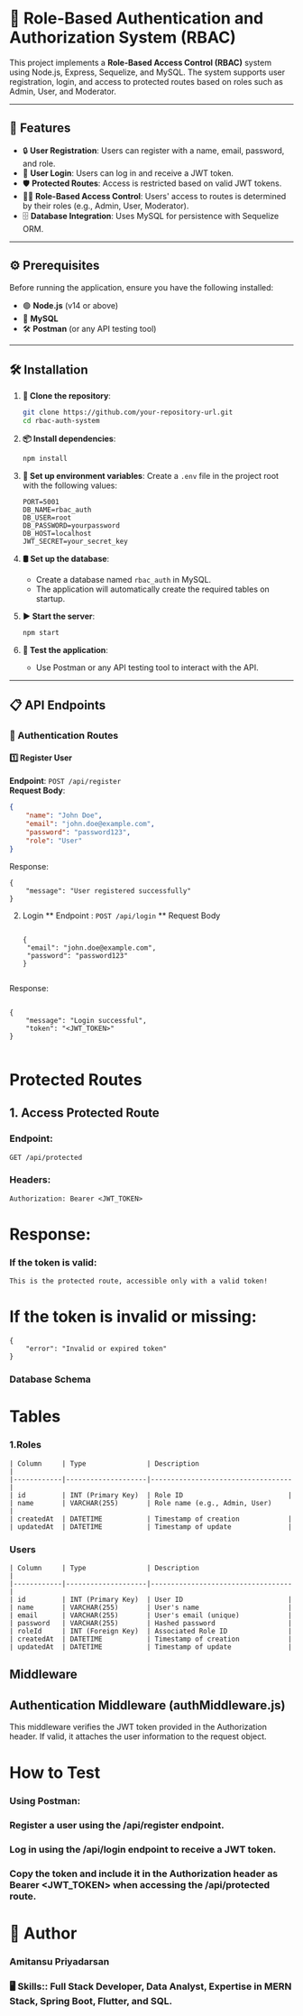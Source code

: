 # 🚀  Role-Based Authentication and Authorization System (RBAC)

This project implements a **Role-Based Access Control (RBAC)** system using Node.js, Express, Sequelize, and MySQL. The system supports user registration, login, and access to protected routes based on roles such as Admin, User, and Moderator.

---

## 🌟 Features

- 🔒 **User Registration**: Users can register with a name, email, password, and role.
- 🔑 **User Login**: Users can log in and receive a JWT token.
- 🛡️ **Protected Routes**: Access is restricted based on valid JWT tokens.
- 🧑‍💻 **Role-Based Access Control**: Users' access to routes is determined by their roles (e.g., Admin, User, Moderator).
- 🗄️ **Database Integration**: Uses MySQL for persistence with Sequelize ORM.

---
## ⚙️ Prerequisites

Before running the application, ensure you have the following installed:

- 🟢 **Node.js** (v14 or above)
- 🐬 **MySQL**
- 🛠️ **Postman** (or any API testing tool)

---

## 🛠️ Installation

1. **📂 Clone the repository**:
    ```bash
    git clone https://github.com/your-repository-url.git
    cd rbac-auth-system
    ```

2. **📦 Install dependencies**:
    ```bash
    npm install
    ```

3. **🔧 Set up environment variables**:
    Create a `.env` file in the project root with the following values:
    ```plaintext
    PORT=5001
    DB_NAME=rbac_auth
    DB_USER=root
    DB_PASSWORD=yourpassword
    DB_HOST=localhost
    JWT_SECRET=your_secret_key
    ```

4. **🛢️ Set up the database**:
    - Create a database named `rbac_auth` in MySQL.
    - The application will automatically create the required tables on startup.

5. **▶️ Start the server**:
    ```bash
    npm start
    ```

6. **🧪 Test the application**:
    - Use Postman or any API testing tool to interact with the API.

---

## 📋 API Endpoints

### 🔐 Authentication Routes

#### 1️⃣ **Register User**
   **Endpoint**: `POST /api/register`  
   **Request Body**:
   ```json
   {
       "name": "John Doe",
       "email": "john.doe@example.com",
       "password": "password123",
       "role": "User"
   }

```
Response:

```
{
    "message": "User registered successfully"
}
```

2. Login
 ** Endpoint : `POST /api/login`
 ** Request Body 
   ```
   
   {
    "email": "john.doe@example.com",
    "password": "password123"
   }
```
```

Response:
```

{
    "message": "Login successful",
    "token": "<JWT_TOKEN>"
}
```

```
```
# Protected Routes

## 1. Access Protected Route

### Endpoint:
`GET /api/protected`

### Headers:
```plaintext
Authorization: Bearer <JWT_TOKEN>
```
# Response:
### If the token is valid:
```
This is the protected route, accessible only with a valid token!
```
# If the token is invalid or missing:
```
{
    "error": "Invalid or expired token"
}
```
### Database Schema
# Tables
### 1.Roles
```
| Column     | Type               | Description                       |
|------------|--------------------|-----------------------------------|
| id         | INT (Primary Key)  | Role ID                          |
| name       | VARCHAR(255)       | Role name (e.g., Admin, User)     |
| createdAt  | DATETIME           | Timestamp of creation            |
| updatedAt  | DATETIME           | Timestamp of update              |
```
### Users
```
| Column     | Type               | Description                       |
|------------|--------------------|-----------------------------------|
| id         | INT (Primary Key)  | User ID                          |
| name       | VARCHAR(255)       | User's name                      |
| email      | VARCHAR(255)       | User's email (unique)            |
| password   | VARCHAR(255)       | Hashed password                  |
| roleId     | INT (Foreign Key)  | Associated Role ID               |
| createdAt  | DATETIME           | Timestamp of creation            |
| updatedAt  | DATETIME           | Timestamp of update              |

```
## Middleware
## Authentication Middleware (authMiddleware.js)
This middleware verifies the JWT token provided in the Authorization header. If valid, it attaches the user information to the request object.


# How to Test
### Using Postman:
###  Register a user using the /api/register endpoint.
###  Log in using the /api/login endpoint to receive a JWT token.
###  Copy the token and include it in the Authorization header as Bearer <JWT_TOKEN> when accessing the /api/protected route.

# 👤 Author

### Amitansu Priyadarsan


### 🖥️ Skills:: Full Stack Developer, Data Analyst, Expertise in MERN Stack, Spring Boot, Flutter, and SQL.

